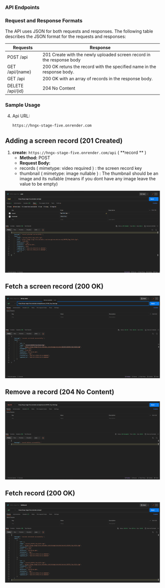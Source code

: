 
### API Endpoints

### Request and Response Formats
The API uses JSON for both requests and responses. The following table describes the JSON format for the requests and responses:

<table>
    <thead>
        <th> Requests </th>
        <th> Response </th>
    </thead>
    <tbody>
        <tr>
            <td>POST /api</td>
            <td>201 Create with the newly uploaded screen record in the response body</td>
        </tr>
        <tr>
            <td>GET /api/{name}</td>
            <td>200 OK retuns the record with the specified name in the response body.</td>
        </tr>
           <tr>
            <td>GET /api</td>
            <td>200 OK with an array of records in the response body.</td>
        </tr>
            <tr>
            <td>DELETE /api/{id}</td>
            <td>204 No Content</td>
        </tr>
    </tbody>
</table>

### Sample Usage

4. Api URL:

    ```bash
    https://hngx-stage-five.onrender.com
    ``` 
    
## Adding a screen record  (201 Created)

1. **create:** `https://hngx-stage-five.onrender.com/api`  ( **record ** )
    - **Method:** POST
    - **Request Body:**
    - records ( mimetype: video required ) : the screen record key 
     - thumbnail  ( mimetype: image nullable ) : The thumbnail should be an image and its nullable (means if you dont have any image leave the value to be empty)
     

<img src="documentation/images/create.png" alt="Create new record" />

## Fetch a screen record (200 OK)

<img src="documentation/images/get.png" alt="fetch a record" />

## Remove a record (204 No Content)

<img src="documentation/images/delete.png" alt="remove a record" />

## Fetch record (200 OK)

<img src="documentation/images/viewAll.png" alt="fetch all records" />

